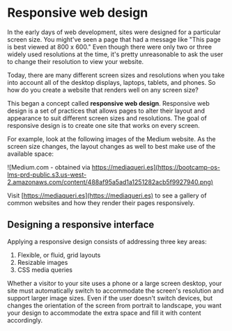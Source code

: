 # Responsive web design

In the early days of web development, sites were designed for a particular screen size. You might've seen a page that had a message like "This page is best viewed at 800 x 600." Even though there were only two or three widely used resolutions at the time, it's pretty unreasonable to ask the user to change their resolution to view your website.

Today, there are many different screen sizes and resolutions when you take into account all of the desktop displays, laptops, tablets, and phones. So how do you create a website that renders well on any screen size?

This began a concept called **responsive web design**. Responsive web design is a set of practices that allows pages to alter their layout and appearance to suit different screen sizes and resolutions. The goal of responsive design is to create one site that works on every screen.

For example, look at the following images of the Medium website. As the screen size changes, the layout changes as well to best make use of the available space:

![Medium.com - obtained via https://mediaqueri.es](https://bootcamp-os-lms-prd-public.s3.us-west-2.amazonaws.com/content/488af95a5ad1a1251282acb5f9927940.png)

Visit [https://mediaqueri.es](https://mediaqueri.es) to see a gallery of common websites and how they render their pages responsively.

## Designing a responsive interface

Applying a responsive design consists of addressing three key areas:

1.  Flexible, or fluid, grid layouts
2.  Resizable images
3.  CSS media queries

Whether a visitor to your site uses a phone or a large screen desktop, your site must automatically switch to accommodate the screen's resolution and support larger image sizes. Even if the user doesn't switch devices, but changes the orientation of the screen from portrait to landscape, you want your design to accommodate the extra space and fill it with content accordingly.